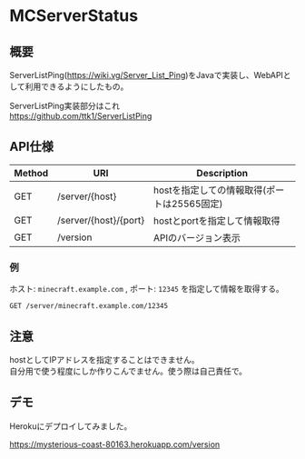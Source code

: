 # MCServerStatus

## 概要
ServerListPing(https://wiki.vg/Server_List_Ping)をJavaで実装し、WebAPIとして利用できるようにしたもの。

ServerListPing実装部分はこれ  
https://github.com/ttk1/ServerListPing  

## API仕様

| Method | URI | Description |
| ---- | ---- | ---- |
| GET | /server/{host} | hostを指定しての情報取得(ポートは25565固定) |
| GET | /server/{host}/{port} | hostとportを指定して情報取得 |
| GET | /version | APIのバージョン表示 |

### 例
ホスト: `minecraft.example.com` , ポート: `12345` を指定して情報を取得する。

```
GET /server/minecraft.example.com/12345
```

## 注意
hostとしてIPアドレスを指定することはできません。  
自分用で使う程度にしか作りこんでません。使う際は自己責任で。

## デモ
Herokuにデプロイしてみました。

https://mysterious-coast-80163.herokuapp.com/version